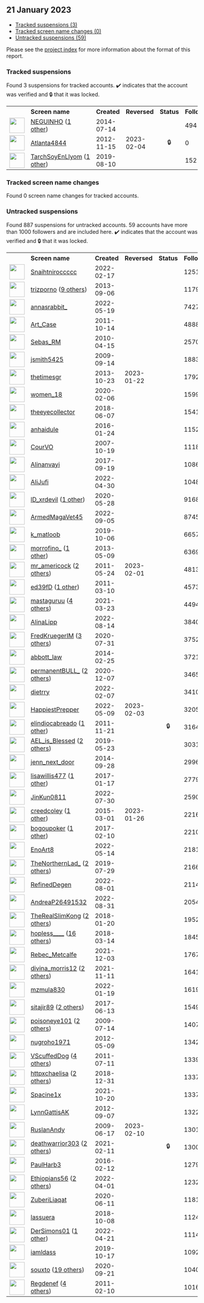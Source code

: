 ## 21 January 2023

* [Tracked suspensions (3)](#tracked-suspensions)
* [Tracked screen name changes (0)](#tracked-screen-name-changes)
* [Untracked suspensions (59)](#untracked-suspensions)

Please see the [project index](https://github.com/travisbrown/twitter-watch) for more information about the format of this report.

### Tracked suspensions

Found 3 suspensions for tracked accounts.
  ✔️ indicates that the account was verified and 🔒 that it was locked.

<table>
    <tr>
        <th></th>
        <th align="left">Screen name</th>
        <th align="left">Created</th>
        <th align="left">Reversed</th>
        <th align="left">Status</th>
        <th align="left">Followers</th>
        <th align="left">Ranking</th></tr>
    </tr>
        <tr>
            <td><a href="https://twitter.com/intent/user?user_id=2711467984">
                <img src="https://pbs.twimg.com/profile_images/1588611086630223872/Rx6cjs6z_normal.jpg" width="40px" height="40px" align="center"/></a>
            </td>
            <td>
                <a href="https://twitter.com/NEGUlNHO">NEGUlNHO</a>&nbsp;(<a href="https://api.memory.lol/v1/tw/id/2711467984">1 other</a>)&nbsp;</td>
            <td>2014-07-14</td>
            <td></td>
            <td align="center"></td>
            <td>494</td>
            <td>5290</td>
        </tr>
        <tr>
            <td><a href="https://twitter.com/intent/user?user_id=949006796">
                <img src="https://pbs.twimg.com/profile_images/3423546709/5b922014e3db83b7b3f8510e6329e698_normal.jpeg" width="40px" height="40px" align="center"/></a>
            </td>
            <td>
                <a href="https://twitter.com/Atlanta4844">Atlanta4844</a></td>
            <td>2012-11-15</td>
            <td>2023-02-04</td>
            <td align="center">🔒</td>
            <td>0</td>
            <td>57731</td>
        </tr>
        <tr>
            <td><a href="https://twitter.com/intent/user?user_id=1159979492728803328">
                <img src="https://pbs.twimg.com/profile_images/1333887010688421890/gi4MZ6SW_normal.jpg" width="40px" height="40px" align="center"/></a>
            </td>
            <td>
                <a href="https://twitter.com/TarchSoyEnLlyom">TarchSoyEnLlyom</a>&nbsp;(<a href="https://api.memory.lol/v1/tw/id/1159979492728803328">1 other</a>)&nbsp;</td>
            <td>2019-08-10</td>
            <td></td>
            <td align="center"></td>
            <td>152</td>
            <td>79325</td>
        </tr></table>

### Tracked screen name changes

Found 0 screen name changes for tracked accounts.

### Untracked suspensions

Found 887 suspensions for untracked accounts.
59 accounts have more than 1000 followers and are included here.
  ✔️ indicates that the account was verified and 🔒 that it was locked.

<table>
    <tr>
        <th></th>
        <th align="left">Screen name</th>
        <th align="left">Created</th>
        <th align="left">Reversed</th>
        <th align="left">Status</th>
        <th align="left">Followers</th>
    </tr>
        <tr>
            <td><a href="https://twitter.com/intent/user?user_id=1494439734587895818">
                <img src="https://pbs.twimg.com/profile_images/1591901088004833280/FYvxX5oU_normal.jpg" width="40px" height="40px" align="center"/></a>
            </td>
            <td>
                <a href="https://twitter.com/Snaihtniroccccc">Snaihtniroccccc</a></td>
            <td>2022-02-17</td>
            <td></td>
            <td align="center"></td>
            <td>125183</td>
        </tr>
        <tr>
            <td><a href="https://twitter.com/intent/user?user_id=1735700077">
                <img src="https://pbs.twimg.com/profile_images/1509312921779769356/afJniMbW_normal.jpg" width="40px" height="40px" align="center"/></a>
            </td>
            <td>
                <a href="https://twitter.com/trizporno">trizporno</a>&nbsp;(<a href="https://api.memory.lol/v1/tw/id/1735700077">9 others</a>)&nbsp;</td>
            <td>2013-09-06</td>
            <td></td>
            <td align="center"></td>
            <td>117928</td>
        </tr>
        <tr>
            <td><a href="https://twitter.com/intent/user?user_id=1527327147123417089">
                <img src="https://pbs.twimg.com/profile_images/1595245264113205250/08wVVCua_normal.jpg" width="40px" height="40px" align="center"/></a>
            </td>
            <td>
                <a href="https://twitter.com/annasrabbit_">annasrabbit_</a></td>
            <td>2022-05-19</td>
            <td></td>
            <td align="center"></td>
            <td>74271</td>
        </tr>
        <tr>
            <td><a href="https://twitter.com/intent/user?user_id=390877754">
                <img src="https://pbs.twimg.com/profile_images/1592989398/bitmap_normal.jpg" width="40px" height="40px" align="center"/></a>
            </td>
            <td>
                <a href="https://twitter.com/Art_Case">Art_Case</a></td>
            <td>2011-10-14</td>
            <td></td>
            <td align="center"></td>
            <td>48880</td>
        </tr>
        <tr>
            <td><a href="https://twitter.com/intent/user?user_id=133490705">
                <img src="https://pbs.twimg.com/profile_images/1590920162018033664/7IjKYisp_normal.jpg" width="40px" height="40px" align="center"/></a>
            </td>
            <td>
                <a href="https://twitter.com/Sebas_RM">Sebas_RM</a></td>
            <td>2010-04-15</td>
            <td></td>
            <td align="center"></td>
            <td>25702</td>
        </tr>
        <tr>
            <td><a href="https://twitter.com/intent/user?user_id=74245258">
                <img src="https://pbs.twimg.com/profile_images/1527370423734009856/jhFP6a6u_normal.jpg" width="40px" height="40px" align="center"/></a>
            </td>
            <td>
                <a href="https://twitter.com/jsmith5425">jsmith5425</a></td>
            <td>2009-09-14</td>
            <td></td>
            <td align="center"></td>
            <td>18836</td>
        </tr>
        <tr>
            <td><a href="https://twitter.com/intent/user?user_id=2151065568">
                <img src="https://pbs.twimg.com/profile_images/1328368536289423361/IDw_n_FH_normal.jpg" width="40px" height="40px" align="center"/></a>
            </td>
            <td>
                <a href="https://twitter.com/thetimesgr">thetimesgr</a></td>
            <td>2013-10-23</td>
            <td>2023-01-22</td>
            <td align="center"></td>
            <td>17923</td>
        </tr>
        <tr>
            <td><a href="https://twitter.com/intent/user?user_id=1225464707970215936">
                <img src="https://pbs.twimg.com/profile_images/1225475909894967301/eoZ9VkH6_normal.jpg" width="40px" height="40px" align="center"/></a>
            </td>
            <td>
                <a href="https://twitter.com/women_18">women_18</a></td>
            <td>2020-02-06</td>
            <td></td>
            <td align="center"></td>
            <td>15999</td>
        </tr>
        <tr>
            <td><a href="https://twitter.com/intent/user?user_id=1004698538704556032">
                <img src="https://pbs.twimg.com/profile_images/1501282627046846466/7SmLkzhM_normal.jpg" width="40px" height="40px" align="center"/></a>
            </td>
            <td>
                <a href="https://twitter.com/theeyecollector">theeyecollector</a></td>
            <td>2018-06-07</td>
            <td></td>
            <td align="center"></td>
            <td>15417</td>
        </tr>
        <tr>
            <td><a href="https://twitter.com/intent/user?user_id=4805323092">
                <img src="https://pbs.twimg.com/profile_images/1342925530815897600/_I_30kFB_normal.jpg" width="40px" height="40px" align="center"/></a>
            </td>
            <td>
                <a href="https://twitter.com/anhaidule">anhaidule</a></td>
            <td>2016-01-24</td>
            <td></td>
            <td align="center"></td>
            <td>11525</td>
        </tr>
        <tr>
            <td><a href="https://twitter.com/intent/user?user_id=9538352">
                <img src="https://pbs.twimg.com/profile_images/1299226096890601475/0cN0Qcl0_normal.jpg" width="40px" height="40px" align="center"/></a>
            </td>
            <td>
                <a href="https://twitter.com/CourVO">CourVO</a></td>
            <td>2007-10-19</td>
            <td></td>
            <td align="center"></td>
            <td>11183</td>
        </tr>
        <tr>
            <td><a href="https://twitter.com/intent/user?user_id=910018914213662721">
                <img src="https://pbs.twimg.com/profile_images/1538873085083918336/g254O5wc_normal.jpg" width="40px" height="40px" align="center"/></a>
            </td>
            <td>
                <a href="https://twitter.com/Alinanvayi">Alinanvayi</a></td>
            <td>2017-09-19</td>
            <td></td>
            <td align="center"></td>
            <td>10869</td>
        </tr>
        <tr>
            <td><a href="https://twitter.com/intent/user?user_id=1520273808283734016">
                <img src="https://pbs.twimg.com/profile_images/1596699306278670336/o8Peaphi_normal.jpg" width="40px" height="40px" align="center"/></a>
            </td>
            <td>
                <a href="https://twitter.com/AliJufi">AliJufi</a></td>
            <td>2022-04-30</td>
            <td></td>
            <td align="center"></td>
            <td>10482</td>
        </tr>
        <tr>
            <td><a href="https://twitter.com/intent/user?user_id=1266122088772853766">
                <img src="https://pbs.twimg.com/profile_images/1266131312160591872/DNLdLdQy_normal.jpg" width="40px" height="40px" align="center"/></a>
            </td>
            <td>
                <a href="https://twitter.com/lD_xrdevil">lD_xrdevil</a>&nbsp;(<a href="https://api.memory.lol/v1/tw/id/1266122088772853766">1 other</a>)&nbsp;</td>
            <td>2020-05-28</td>
            <td></td>
            <td align="center"></td>
            <td>9168</td>
        </tr>
        <tr>
            <td><a href="https://twitter.com/intent/user?user_id=1566618375530455040">
                <img src="https://pbs.twimg.com/profile_images/1574709979940093953/t2wZtXKz_normal.jpg" width="40px" height="40px" align="center"/></a>
            </td>
            <td>
                <a href="https://twitter.com/ArmedMagaVet45">ArmedMagaVet45</a></td>
            <td>2022-09-05</td>
            <td></td>
            <td align="center"></td>
            <td>8745</td>
        </tr>
        <tr>
            <td><a href="https://twitter.com/intent/user?user_id=1180793281631928327">
                <img src="https://pbs.twimg.com/profile_images/1565974518224535555/vaE_pK_0_normal.jpg" width="40px" height="40px" align="center"/></a>
            </td>
            <td>
                <a href="https://twitter.com/k_matloob">k_matloob</a></td>
            <td>2019-10-06</td>
            <td></td>
            <td align="center"></td>
            <td>6657</td>
        </tr>
        <tr>
            <td><a href="https://twitter.com/intent/user?user_id=1414836264">
                <img src="https://pbs.twimg.com/profile_images/619458654614388744/amE2SsMv_normal.png" width="40px" height="40px" align="center"/></a>
            </td>
            <td>
                <a href="https://twitter.com/morrofino_">morrofino_</a>&nbsp;(<a href="https://api.memory.lol/v1/tw/id/1414836264">1 other</a>)&nbsp;</td>
            <td>2013-05-09</td>
            <td></td>
            <td align="center"></td>
            <td>6369</td>
        </tr>
        <tr>
            <td><a href="https://twitter.com/intent/user?user_id=304282247">
                <img src="https://pbs.twimg.com/profile_images/1569039454421061634/KP3M-DYR_normal.jpg" width="40px" height="40px" align="center"/></a>
            </td>
            <td>
                <a href="https://twitter.com/mr_americock">mr_americock</a>&nbsp;(<a href="https://api.memory.lol/v1/tw/id/304282247">2 others</a>)&nbsp;</td>
            <td>2011-05-24</td>
            <td>2023-02-01</td>
            <td align="center"></td>
            <td>4813</td>
        </tr>
        <tr>
            <td><a href="https://twitter.com/intent/user?user_id=263549636">
                <img src="https://pbs.twimg.com/profile_images/1522143480608268288/0SSn6rko_normal.jpg" width="40px" height="40px" align="center"/></a>
            </td>
            <td>
                <a href="https://twitter.com/ed39fD">ed39fD</a>&nbsp;(<a href="https://api.memory.lol/v1/tw/id/263549636">1 other</a>)&nbsp;</td>
            <td>2011-03-10</td>
            <td></td>
            <td align="center"></td>
            <td>4573</td>
        </tr>
        <tr>
            <td><a href="https://twitter.com/intent/user?user_id=1374254129846030336">
                <img src="https://pbs.twimg.com/profile_images/1595882523271331842/SHItJaMh_normal.jpg" width="40px" height="40px" align="center"/></a>
            </td>
            <td>
                <a href="https://twitter.com/mastaguruu">mastaguruu</a>&nbsp;(<a href="https://api.memory.lol/v1/tw/id/1374254129846030336">4 others</a>)&nbsp;</td>
            <td>2021-03-23</td>
            <td></td>
            <td align="center"></td>
            <td>4494</td>
        </tr>
        <tr>
            <td><a href="https://twitter.com/intent/user?user_id=1558931023433449473">
                <img src="https://pbs.twimg.com/profile_images/1558932493566369797/pFq7mWIl_normal.jpg" width="40px" height="40px" align="center"/></a>
            </td>
            <td>
                <a href="https://twitter.com/AlinaLipp">AlinaLipp</a></td>
            <td>2022-08-14</td>
            <td></td>
            <td align="center"></td>
            <td>3840</td>
        </tr>
        <tr>
            <td><a href="https://twitter.com/intent/user?user_id=1289157689994629120">
                <img src="https://pbs.twimg.com/profile_images/1564666459070111745/JBf6xoeL_normal.jpg" width="40px" height="40px" align="center"/></a>
            </td>
            <td>
                <a href="https://twitter.com/FredKruegerIM">FredKruegerIM</a>&nbsp;(<a href="https://api.memory.lol/v1/tw/id/1289157689994629120">3 others</a>)&nbsp;</td>
            <td>2020-07-31</td>
            <td></td>
            <td align="center"></td>
            <td>3752</td>
        </tr>
        <tr>
            <td><a href="https://twitter.com/intent/user?user_id=2360960186">
                <img src="https://pbs.twimg.com/profile_images/1221041922787045376/C6Y1_ogA_normal.jpg" width="40px" height="40px" align="center"/></a>
            </td>
            <td>
                <a href="https://twitter.com/abbott_law">abbott_law</a></td>
            <td>2014-02-25</td>
            <td></td>
            <td align="center"></td>
            <td>3721</td>
        </tr>
        <tr>
            <td><a href="https://twitter.com/intent/user?user_id=1336079672656859136">
                <img src="https://pbs.twimg.com/profile_images/1530268745171869697/UjzMQwKu_normal.jpg" width="40px" height="40px" align="center"/></a>
            </td>
            <td>
                <a href="https://twitter.com/permanentBULL_">permanentBULL_</a>&nbsp;(<a href="https://api.memory.lol/v1/tw/id/1336079672656859136">2 others</a>)&nbsp;</td>
            <td>2020-12-07</td>
            <td></td>
            <td align="center"></td>
            <td>3465</td>
        </tr>
        <tr>
            <td><a href="https://twitter.com/intent/user?user_id=1490692065629462536">
                <img src="https://pbs.twimg.com/profile_images/1573154622696525824/Rv7CAaFX_normal.jpg" width="40px" height="40px" align="center"/></a>
            </td>
            <td>
                <a href="https://twitter.com/dietrry">dietrry</a></td>
            <td>2022-02-07</td>
            <td></td>
            <td align="center"></td>
            <td>3410</td>
        </tr>
        <tr>
            <td><a href="https://twitter.com/intent/user?user_id=1523477078061961216">
                <img src="https://pbs.twimg.com/profile_images/1523510817110462464/Kc0A9utB_normal.jpg" width="40px" height="40px" align="center"/></a>
            </td>
            <td>
                <a href="https://twitter.com/HappiestPrepper">HappiestPrepper</a></td>
            <td>2022-05-09</td>
            <td>2023-02-03</td>
            <td align="center"></td>
            <td>3205</td>
        </tr>
        <tr>
            <td><a href="https://twitter.com/intent/user?user_id=417704876">
                <img src="https://pbs.twimg.com/profile_images/1472523845177327617/Ui4oJbiw_normal.png" width="40px" height="40px" align="center"/></a>
            </td>
            <td>
                <a href="https://twitter.com/elindiocabreado">elindiocabreado</a>&nbsp;(<a href="https://api.memory.lol/v1/tw/id/417704876">1 other</a>)&nbsp;</td>
            <td>2011-11-21</td>
            <td></td>
            <td align="center">🔒</td>
            <td>3164</td>
        </tr>
        <tr>
            <td><a href="https://twitter.com/intent/user?user_id=1131451635174133760">
                <img src="https://pbs.twimg.com/profile_images/1268986656595619841/AByC-Jyz_normal.jpg" width="40px" height="40px" align="center"/></a>
            </td>
            <td>
                <a href="https://twitter.com/AEL_is_Blessed">AEL_is_Blessed</a>&nbsp;(<a href="https://api.memory.lol/v1/tw/id/1131451635174133760">2 others</a>)&nbsp;</td>
            <td>2019-05-23</td>
            <td></td>
            <td align="center"></td>
            <td>3031</td>
        </tr>
        <tr>
            <td><a href="https://twitter.com/intent/user?user_id=2834788441">
                <img src="https://pbs.twimg.com/profile_images/1068330591563567104/PLGrhPHk_normal.jpg" width="40px" height="40px" align="center"/></a>
            </td>
            <td>
                <a href="https://twitter.com/jenn_next_door">jenn_next_door</a></td>
            <td>2014-09-28</td>
            <td></td>
            <td align="center"></td>
            <td>2996</td>
        </tr>
        <tr>
            <td><a href="https://twitter.com/intent/user?user_id=821222131639980032">
                <img src="https://pbs.twimg.com/profile_images/1573371678775824385/hW_r72gJ_normal.jpg" width="40px" height="40px" align="center"/></a>
            </td>
            <td>
                <a href="https://twitter.com/lisawillis477">lisawillis477</a>&nbsp;(<a href="https://api.memory.lol/v1/tw/id/821222131639980032">1 other</a>)&nbsp;</td>
            <td>2017-01-17</td>
            <td></td>
            <td align="center"></td>
            <td>2779</td>
        </tr>
        <tr>
            <td><a href="https://twitter.com/intent/user?user_id=1553190734823829510">
                <img src="https://pbs.twimg.com/profile_images/1593197503620730880/zRBjt7ed_normal.jpg" width="40px" height="40px" align="center"/></a>
            </td>
            <td>
                <a href="https://twitter.com/JinKun0811">JinKun0811</a></td>
            <td>2022-07-30</td>
            <td></td>
            <td align="center"></td>
            <td>2590</td>
        </tr>
        <tr>
            <td><a href="https://twitter.com/intent/user?user_id=3051515515">
                <img src="https://pbs.twimg.com/profile_images/1593685501155737601/21VLeqWC_normal.jpg" width="40px" height="40px" align="center"/></a>
            </td>
            <td>
                <a href="https://twitter.com/creedcoley">creedcoley</a>&nbsp;(<a href="https://api.memory.lol/v1/tw/id/3051515515">1 other</a>)&nbsp;</td>
            <td>2015-03-01</td>
            <td>2023-01-26</td>
            <td align="center"></td>
            <td>2216</td>
        </tr>
        <tr>
            <td><a href="https://twitter.com/intent/user?user_id=830053194495451136">
                <img src="https://pbs.twimg.com/profile_images/838284852008931329/th6Mw1Jn_normal.jpg" width="40px" height="40px" align="center"/></a>
            </td>
            <td>
                <a href="https://twitter.com/bogoupoker">bogoupoker</a>&nbsp;(<a href="https://api.memory.lol/v1/tw/id/830053194495451136">1 other</a>)&nbsp;</td>
            <td>2017-02-10</td>
            <td></td>
            <td align="center"></td>
            <td>2210</td>
        </tr>
        <tr>
            <td><a href="https://twitter.com/intent/user?user_id=1525553249226563584">
                <img src="https://pbs.twimg.com/profile_images/1591752330214514696/BIdeTdtK_normal.jpg" width="40px" height="40px" align="center"/></a>
            </td>
            <td>
                <a href="https://twitter.com/EnoArt8">EnoArt8</a></td>
            <td>2022-05-14</td>
            <td></td>
            <td align="center"></td>
            <td>2181</td>
        </tr>
        <tr>
            <td><a href="https://twitter.com/intent/user?user_id=1155842270962360320">
                <img src="https://pbs.twimg.com/profile_images/1585889928017334272/MOFIWtI4_normal.jpg" width="40px" height="40px" align="center"/></a>
            </td>
            <td>
                <a href="https://twitter.com/TheNorthernLad_">TheNorthernLad_</a>&nbsp;(<a href="https://api.memory.lol/v1/tw/id/1155842270962360320">2 others</a>)&nbsp;</td>
            <td>2019-07-29</td>
            <td></td>
            <td align="center"></td>
            <td>2166</td>
        </tr>
        <tr>
            <td><a href="https://twitter.com/intent/user?user_id=1554102081983856640">
                <img src="https://pbs.twimg.com/profile_images/1598390468056076288/1-xehRSO_normal.jpg" width="40px" height="40px" align="center"/></a>
            </td>
            <td>
                <a href="https://twitter.com/RefinedDegen">RefinedDegen</a></td>
            <td>2022-08-01</td>
            <td></td>
            <td align="center"></td>
            <td>2114</td>
        </tr>
        <tr>
            <td><a href="https://twitter.com/intent/user?user_id=1564900189369933829">
                <img src="https://pbs.twimg.com/profile_images/1565076797775044615/2lGzEvrr_normal.jpg" width="40px" height="40px" align="center"/></a>
            </td>
            <td>
                <a href="https://twitter.com/AndreaP26491532">AndreaP26491532</a></td>
            <td>2022-08-31</td>
            <td></td>
            <td align="center"></td>
            <td>2054</td>
        </tr>
        <tr>
            <td><a href="https://twitter.com/intent/user?user_id=954731178925412355">
                <img src="https://pbs.twimg.com/profile_images/1559243367153795074/FuFzyNhX_normal.jpg" width="40px" height="40px" align="center"/></a>
            </td>
            <td>
                <a href="https://twitter.com/TheRealSlimKong">TheRealSlimKong</a>&nbsp;(<a href="https://api.memory.lol/v1/tw/id/954731178925412355">2 others</a>)&nbsp;</td>
            <td>2018-01-20</td>
            <td></td>
            <td align="center"></td>
            <td>1952</td>
        </tr>
        <tr>
            <td><a href="https://twitter.com/intent/user?user_id=973982816886145024">
                <img src="https://pbs.twimg.com/profile_images/1594760740287574017/ND9yYq3Z_normal.jpg" width="40px" height="40px" align="center"/></a>
            </td>
            <td>
                <a href="https://twitter.com/hopless____">hopless____</a>&nbsp;(<a href="https://api.memory.lol/v1/tw/id/973982816886145024">16 others</a>)&nbsp;</td>
            <td>2018-03-14</td>
            <td></td>
            <td align="center"></td>
            <td>1845</td>
        </tr>
        <tr>
            <td><a href="https://twitter.com/intent/user?user_id=1466807157882454017">
                <img src="https://pbs.twimg.com/profile_images/1466807532064698373/7_Vlyu1S_normal.jpg" width="40px" height="40px" align="center"/></a>
            </td>
            <td>
                <a href="https://twitter.com/Rebec_Metcalfe">Rebec_Metcalfe</a></td>
            <td>2021-12-03</td>
            <td></td>
            <td align="center"></td>
            <td>1767</td>
        </tr>
        <tr>
            <td><a href="https://twitter.com/intent/user?user_id=1458605627257675779">
                <img src="https://pbs.twimg.com/profile_images/1590475797068144641/BfMZlRHp_normal.jpg" width="40px" height="40px" align="center"/></a>
            </td>
            <td>
                <a href="https://twitter.com/divina_morris12">divina_morris12</a>&nbsp;(<a href="https://api.memory.lol/v1/tw/id/1458605627257675779">2 others</a>)&nbsp;</td>
            <td>2021-11-11</td>
            <td></td>
            <td align="center"></td>
            <td>1641</td>
        </tr>
        <tr>
            <td><a href="https://twitter.com/intent/user?user_id=1483682069381275650">
                <img src="https://pbs.twimg.com/profile_images/1594522370923978752/FXBx8cGw_normal.jpg" width="40px" height="40px" align="center"/></a>
            </td>
            <td>
                <a href="https://twitter.com/mzmula830">mzmula830</a></td>
            <td>2022-01-19</td>
            <td></td>
            <td align="center"></td>
            <td>1619</td>
        </tr>
        <tr>
            <td><a href="https://twitter.com/intent/user?user_id=874556526492499968">
                <img src="https://pbs.twimg.com/profile_images/1547838888546566144/0g9uZZYx_normal.jpg" width="40px" height="40px" align="center"/></a>
            </td>
            <td>
                <a href="https://twitter.com/sitajir89">sitajir89</a>&nbsp;(<a href="https://api.memory.lol/v1/tw/id/874556526492499968">2 others</a>)&nbsp;</td>
            <td>2017-06-13</td>
            <td></td>
            <td align="center"></td>
            <td>1549</td>
        </tr>
        <tr>
            <td><a href="https://twitter.com/intent/user?user_id=56707613">
                <img src="https://pbs.twimg.com/profile_images/1409743359434964993/Mse1msKe_normal.jpg" width="40px" height="40px" align="center"/></a>
            </td>
            <td>
                <a href="https://twitter.com/poisoneye101">poisoneye101</a>&nbsp;(<a href="https://api.memory.lol/v1/tw/id/56707613">2 others</a>)&nbsp;</td>
            <td>2009-07-14</td>
            <td></td>
            <td align="center"></td>
            <td>1407</td>
        </tr>
        <tr>
            <td><a href="https://twitter.com/intent/user?user_id=574941322">
                <img src="https://pbs.twimg.com/profile_images/563147970896355328/7RlFjeP6_normal.png" width="40px" height="40px" align="center"/></a>
            </td>
            <td>
                <a href="https://twitter.com/nugroho1971">nugroho1971</a></td>
            <td>2012-05-09</td>
            <td></td>
            <td align="center"></td>
            <td>1342</td>
        </tr>
        <tr>
            <td><a href="https://twitter.com/intent/user?user_id=333336760">
                <img src="https://pbs.twimg.com/profile_images/1568959228806680577/cJZEQcEi_normal.jpg" width="40px" height="40px" align="center"/></a>
            </td>
            <td>
                <a href="https://twitter.com/VScuffedDog">VScuffedDog</a>&nbsp;(<a href="https://api.memory.lol/v1/tw/id/333336760">4 others</a>)&nbsp;</td>
            <td>2011-07-11</td>
            <td></td>
            <td align="center"></td>
            <td>1339</td>
        </tr>
        <tr>
            <td><a href="https://twitter.com/intent/user?user_id=1079652295057518592">
                <img src="https://pbs.twimg.com/profile_images/1585635301807968259/wEtUfGCF_normal.jpg" width="40px" height="40px" align="center"/></a>
            </td>
            <td>
                <a href="https://twitter.com/httpxchaelisa">httpxchaelisa</a>&nbsp;(<a href="https://api.memory.lol/v1/tw/id/1079652295057518592">2 others</a>)&nbsp;</td>
            <td>2018-12-31</td>
            <td></td>
            <td align="center"></td>
            <td>1337</td>
        </tr>
        <tr>
            <td><a href="https://twitter.com/intent/user?user_id=1450826482477981696">
                <img src="https://pbs.twimg.com/profile_images/1596372600602914816/DE8VIKzE_normal.jpg" width="40px" height="40px" align="center"/></a>
            </td>
            <td>
                <a href="https://twitter.com/Spacine1x">Spacine1x</a></td>
            <td>2021-10-20</td>
            <td></td>
            <td align="center"></td>
            <td>1337</td>
        </tr>
        <tr>
            <td><a href="https://twitter.com/intent/user?user_id=808191379">
                <img src="https://pbs.twimg.com/profile_images/558049186378047488/YEGHoSx-_normal.jpeg" width="40px" height="40px" align="center"/></a>
            </td>
            <td>
                <a href="https://twitter.com/LynnGattisAK">LynnGattisAK</a></td>
            <td>2012-09-07</td>
            <td></td>
            <td align="center"></td>
            <td>1322</td>
        </tr>
        <tr>
            <td><a href="https://twitter.com/intent/user?user_id=47932498">
                <img src="https://pbs.twimg.com/profile_images/1594499574114455552/A6JCDEia_normal.jpg" width="40px" height="40px" align="center"/></a>
            </td>
            <td>
                <a href="https://twitter.com/RuslanAndy">RuslanAndy</a></td>
            <td>2009-06-17</td>
            <td>2023-02-10</td>
            <td align="center"></td>
            <td>1301</td>
        </tr>
        <tr>
            <td><a href="https://twitter.com/intent/user?user_id=1360000555347816449">
                <img src="https://pbs.twimg.com/profile_images/1575632955262832641/sKY6xIkz_normal.jpg" width="40px" height="40px" align="center"/></a>
            </td>
            <td>
                <a href="https://twitter.com/deathwarrior303">deathwarrior303</a>&nbsp;(<a href="https://api.memory.lol/v1/tw/id/1360000555347816449">2 others</a>)&nbsp;</td>
            <td>2021-02-11</td>
            <td></td>
            <td align="center">🔒</td>
            <td>1300</td>
        </tr>
        <tr>
            <td><a href="https://twitter.com/intent/user?user_id=4901332163">
                <img src="https://pbs.twimg.com/profile_images/767081458758479872/m8bVdklk_normal.jpg" width="40px" height="40px" align="center"/></a>
            </td>
            <td>
                <a href="https://twitter.com/PaulHarb3">PaulHarb3</a></td>
            <td>2016-02-12</td>
            <td></td>
            <td align="center"></td>
            <td>1279</td>
        </tr>
        <tr>
            <td><a href="https://twitter.com/intent/user?user_id=1510019520064368646">
                <img src="https://pbs.twimg.com/profile_images/1585652354614968320/0BjcoBbo_normal.jpg" width="40px" height="40px" align="center"/></a>
            </td>
            <td>
                <a href="https://twitter.com/Ethiopians56">Ethiopians56</a>&nbsp;(<a href="https://api.memory.lol/v1/tw/id/1510019520064368646">2 others</a>)&nbsp;</td>
            <td>2022-04-01</td>
            <td></td>
            <td align="center"></td>
            <td>1232</td>
        </tr>
        <tr>
            <td><a href="https://twitter.com/intent/user?user_id=1271010443482533888">
                <img src="https://pbs.twimg.com/profile_images/1455766249057800193/q-oCm822_normal.jpg" width="40px" height="40px" align="center"/></a>
            </td>
            <td>
                <a href="https://twitter.com/ZuberiLiaqat">ZuberiLiaqat</a></td>
            <td>2020-06-11</td>
            <td></td>
            <td align="center"></td>
            <td>1181</td>
        </tr>
        <tr>
            <td><a href="https://twitter.com/intent/user?user_id=1049202982443765760">
                <img src="https://pbs.twimg.com/profile_images/1049203216754331648/p0SCr0qd_normal.jpg" width="40px" height="40px" align="center"/></a>
            </td>
            <td>
                <a href="https://twitter.com/lassuera">lassuera</a></td>
            <td>2018-10-08</td>
            <td></td>
            <td align="center"></td>
            <td>1124</td>
        </tr>
        <tr>
            <td><a href="https://twitter.com/intent/user?user_id=1517088769064816640">
                <img src="https://pbs.twimg.com/profile_images/1592304641622040579/N_rq-TBB_normal.jpg" width="40px" height="40px" align="center"/></a>
            </td>
            <td>
                <a href="https://twitter.com/DerSimons01">DerSimons01</a>&nbsp;(<a href="https://api.memory.lol/v1/tw/id/1517088769064816640">1 other</a>)&nbsp;</td>
            <td>2022-04-21</td>
            <td></td>
            <td align="center"></td>
            <td>1114</td>
        </tr>
        <tr>
            <td><a href="https://twitter.com/intent/user?user_id=1184681822665367557">
                <img src="https://pbs.twimg.com/profile_images/1260341069150994432/0l62LcnO_normal.jpg" width="40px" height="40px" align="center"/></a>
            </td>
            <td>
                <a href="https://twitter.com/iamldass">iamldass</a></td>
            <td>2019-10-17</td>
            <td></td>
            <td align="center"></td>
            <td>1092</td>
        </tr>
        <tr>
            <td><a href="https://twitter.com/intent/user?user_id=1307856831973191680">
                <img src="https://pbs.twimg.com/profile_images/1595942115070312449/wuEAI2jj_normal.jpg" width="40px" height="40px" align="center"/></a>
            </td>
            <td>
                <a href="https://twitter.com/souxto">souxto</a>&nbsp;(<a href="https://api.memory.lol/v1/tw/id/1307856831973191680">19 others</a>)&nbsp;</td>
            <td>2020-09-21</td>
            <td></td>
            <td align="center"></td>
            <td>1040</td>
        </tr>
        <tr>
            <td><a href="https://twitter.com/intent/user?user_id=250298068">
                <img src="https://pbs.twimg.com/profile_images/1522909457579384832/eDMduc-G_normal.jpg" width="40px" height="40px" align="center"/></a>
            </td>
            <td>
                <a href="https://twitter.com/Regdenef">Regdenef</a>&nbsp;(<a href="https://api.memory.lol/v1/tw/id/250298068">4 others</a>)&nbsp;</td>
            <td>2011-02-10</td>
            <td></td>
            <td align="center"></td>
            <td>1016</td>
        </tr></table>
